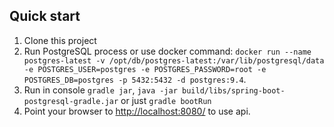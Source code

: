 ## Quick start
1. Clone this project
2. Run PostgreSQL process or use docker command: `docker run --name postgres-latest -v /opt/db/postgres-latest:/var/lib/postgresql/data -e POSTGRES_USER=postgres -e POSTGRES_PASSWORD=root -e POSTGRES_DB=postgres -p 5432:5432 -d postgres:9.4`.
3. Run in console `gradle jar`, `java -jar build/libs/spring-boot-postgresql-gradle.jar` or just `gradle bootRun`
4. Point your browser to [http://localhost:8080/](http://localhost:8080/) to use api.